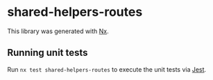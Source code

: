 # shared-helpers-routes

This library was generated with [Nx](https://nx.dev).

## Running unit tests

Run `nx test shared-helpers-routes` to execute the unit tests via [Jest](https://jestjs.io).
